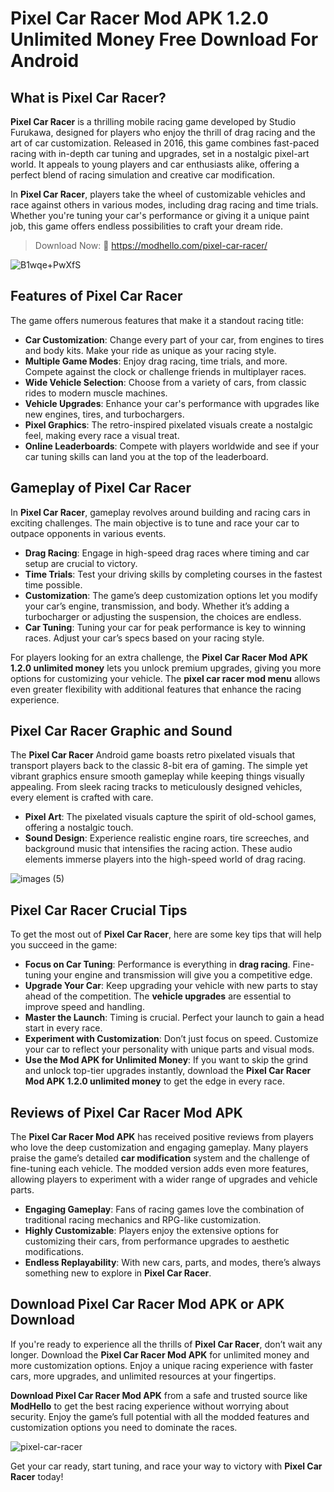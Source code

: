 # Pixel Car Racer Mod APK 1.2.0 Unlimited Money Free Download For Android

## What is Pixel Car Racer?

**Pixel Car Racer** is a thrilling mobile racing game developed by Studio Furukawa, designed for players who enjoy the thrill of drag racing and the art of car customization. Released in 2016, this game combines fast-paced racing with in-depth car tuning and upgrades, set in a nostalgic pixel-art world. It appeals to young players and car enthusiasts alike, offering a perfect blend of racing simulation and creative car modification.

In **Pixel Car Racer**, players take the wheel of customizable vehicles and race against others in various modes, including drag racing and time trials. Whether you're tuning your car's performance or giving it a unique paint job, this game offers endless possibilities to craft your dream ride.

>Download Now: 👏 https://modhello.com/pixel-car-racer/

![B1wqe+PwXfS](https://github.com/user-attachments/assets/f902bd79-09d4-4420-940f-de48b1becb98)


## Features of Pixel Car Racer

The game offers numerous features that make it a standout racing title:

- **Car Customization**: Change every part of your car, from engines to tires and body kits. Make your ride as unique as your racing style.
- **Multiple Game Modes**: Enjoy drag racing, time trials, and more. Compete against the clock or challenge friends in multiplayer races.
- **Wide Vehicle Selection**: Choose from a variety of cars, from classic rides to modern muscle machines.
- **Vehicle Upgrades**: Enhance your car's performance with upgrades like new engines, tires, and turbochargers.
- **Pixel Graphics**: The retro-inspired pixelated visuals create a nostalgic feel, making every race a visual treat.
- **Online Leaderboards**: Compete with players worldwide and see if your car tuning skills can land you at the top of the leaderboard.

## Gameplay of Pixel Car Racer

In **Pixel Car Racer**, gameplay revolves around building and racing cars in exciting challenges. The main objective is to tune and race your car to outpace opponents in various events.

- **Drag Racing**: Engage in high-speed drag races where timing and car setup are crucial to victory.
- **Time Trials**: Test your driving skills by completing courses in the fastest time possible.
- **Customization**: The game’s deep customization options let you modify your car’s engine, transmission, and body. Whether it’s adding a turbocharger or adjusting the suspension, the choices are endless.
- **Car Tuning**: Tuning your car for peak performance is key to winning races. Adjust your car’s specs based on your racing style.

For players looking for an extra challenge, the **Pixel Car Racer Mod APK 1.2.0 unlimited money** lets you unlock premium upgrades, giving you more options for customizing your vehicle. The **pixel car racer mod menu** allows even greater flexibility with additional features that enhance the racing experience.

## Pixel Car Racer Graphic and Sound

The **Pixel Car Racer** Android game boasts retro pixelated visuals that transport players back to the classic 8-bit era of gaming. The simple yet vibrant graphics ensure smooth gameplay while keeping things visually appealing. From sleek racing tracks to meticulously designed vehicles, every element is crafted with care.

- **Pixel Art**: The pixelated visuals capture the spirit of old-school games, offering a nostalgic touch.
- **Sound Design**: Experience realistic engine roars, tire screeches, and background music that intensifies the racing action. These audio elements immerse players into the high-speed world of drag racing.

![images (5)](https://github.com/user-attachments/assets/7e15b927-049b-4e60-b22c-7a25ac247e00)


## Pixel Car Racer Crucial Tips

To get the most out of **Pixel Car Racer**, here are some key tips that will help you succeed in the game:

- **Focus on Car Tuning**: Performance is everything in **drag racing**. Fine-tuning your engine and transmission will give you a competitive edge.
- **Upgrade Your Car**: Keep upgrading your vehicle with new parts to stay ahead of the competition. The **vehicle upgrades** are essential to improve speed and handling.
- **Master the Launch**: Timing is crucial. Perfect your launch to gain a head start in every race.
- **Experiment with Customization**: Don’t just focus on speed. Customize your car to reflect your personality with unique parts and visual mods.
- **Use the Mod APK for Unlimited Money**: If you want to skip the grind and unlock top-tier upgrades instantly, download the **Pixel Car Racer Mod APK 1.2.0 unlimited money** to get the edge in every race.

## Reviews of Pixel Car Racer Mod APK

The **Pixel Car Racer Mod APK** has received positive reviews from players who love the deep customization and engaging gameplay. Many players praise the game’s detailed **car modification** system and the challenge of fine-tuning each vehicle. The modded version adds even more features, allowing players to experiment with a wider range of upgrades and vehicle parts.

- **Engaging Gameplay**: Fans of racing games love the combination of traditional racing mechanics and RPG-like customization.
- **Highly Customizable**: Players enjoy the extensive options for customizing their cars, from performance upgrades to aesthetic modifications.
- **Endless Replayability**: With new cars, parts, and modes, there’s always something new to explore in **Pixel Car Racer**.

## Download Pixel Car Racer Mod APK or APK Download

If you're ready to experience all the thrills of **Pixel Car Racer**, don’t wait any longer. Download the **Pixel Car Racer Mod APK** for unlimited money and more customization options. Enjoy a unique racing experience with faster cars, more upgrades, and unlimited resources at your fingertips.

**Download Pixel Car Racer Mod APK** from a safe and trusted source like **ModHello** to get the best racing experience without worrying about security. Enjoy the game’s full potential with all the modded features and customization options you need to dominate the races.

![pixel-car-racer](https://github.com/user-attachments/assets/6cd64b90-b6b9-42c0-a6ab-eb0b2944a09d)


Get your car ready, start tuning, and race your way to victory with **Pixel Car Racer** today!
